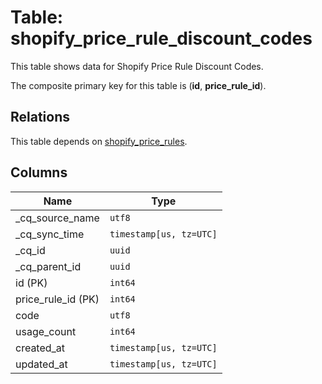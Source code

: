 # Table: shopify_price_rule_discount_codes

This table shows data for Shopify Price Rule Discount Codes.

The composite primary key for this table is (**id**, **price_rule_id**).

## Relations

This table depends on [shopify_price_rules](shopify_price_rules).

## Columns

| Name          | Type          |
| ------------- | ------------- |
|_cq_source_name|`utf8`|
|_cq_sync_time|`timestamp[us, tz=UTC]`|
|_cq_id|`uuid`|
|_cq_parent_id|`uuid`|
|id (PK)|`int64`|
|price_rule_id (PK)|`int64`|
|code|`utf8`|
|usage_count|`int64`|
|created_at|`timestamp[us, tz=UTC]`|
|updated_at|`timestamp[us, tz=UTC]`|